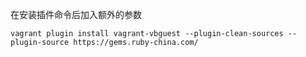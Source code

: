 在安装插件命令后加入额外的参数

```shell
vagrant plugin install vagrant-vbguest --plugin-clean-sources --plugin-source https://gems.ruby-china.com/
```

